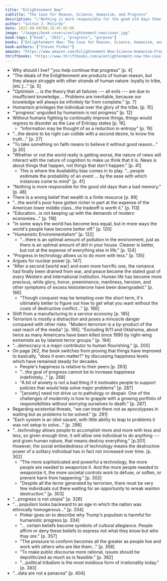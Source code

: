 ```yaml
---
title: "Enlightenment Now"
subtitle: "The Case for Reason, Science, Humanism, and Progress"
description: "\"Nothing is more responsible for the good old days than a bad memory.\".\"In some ways the world has become less equal, but in more ways the world’s people have become better off.\" \"...progress is not utopia\" \"…political tribalism is the most insidious form of irrationality today...\""
author: "Colton J. McCurdy"
date: 2021-08-08T08:16:45-05:00
image: "/images/book-covers/enlightenment-now/cover.jpg"
book-tags: ["book", "2021", "progress", "purpose"]
books: ["Enlightenment Now: The Case for Reason, Science, Humanism, and Progress"]
book-authors: ["Steven Pinker"]
amazon: "https://www.amazon.com/Enlightenment-Now-Science-Humanism-Progress/dp/0525427570"
thriftbooks: "https://www.thriftbooks.com/w/enlightenment-now-the-case-for-reason-science-humanism-and-progress_steven-pinker/18321115/#edition=21300316&idiq=33371393"
---
```


- Why should I live? "you help continue that progress" [p. 4]
- "The ideals of the Enlightenment are products of human reason, but they always
struggle with other strands of human nature: loyalty to tribe, [etc.]..." [p. 5]
- "Optimism ... is the theory that all failures --- all evils --- are due to insufficient
knowledge.... Problems are inevitable, because our knowledge will always be infinitely far
from complete." [p. 7]
- Humanism privileges the individual over the glory of the tribe. [p. 10]
- "'progress' unguided by humanism is not progress" [p. 12]
- Without humans fighting to continually improve things, things would regress to disorder
as the Law of Entropy states [p. 16].
  - "Information may be thought of as a reduction in entropy" [p. 19]
- "...the desire to be right can collide with a second desire, to know the truth..." [p. 27]
- "To take something on faith means to believe it without good reason..." [p 30]
- "Whether or not the world really is getting worse, the nature of news will interact
with the nature of cognition to make us think that it is. News is about things
that happen, not things that don't happen." [p. 41]
  - This is where the Availability bias comes in to play. "...people esitimate
  the probability of an event ... by the ease with which instances come to mind" [p. 41]
- "Nothing is more responsible for the good old days than a bad memory." [p. 48]
- There is a wrong belief that wealth is a finite resource [p. 99]
- "...the world's poor have gotten richer in part at the expense of the American lower middle class...the tradeoff is worth it." [p. 113]
- "Education...is not keeping up with the demands of modern economies..." [p. 118]
- "In some ways the world has become less equal, but in more ways the world's people have become better off." [p. 120]
- "Humanistic Environmentalism" [p. 122]
  - "...there is an optimal amount of pollution in the environment, just as there is an optimal amount of dirt in your house.
  Cleaner is better, but not at the expense of everything else in life." [p. 124]
- "Progress in technology allows us to do more with less." [p. 135]
- Argues for nuclear power [p. 147]
- "After a second [world war] and even more horrific one, the romance had finally been
drained from war, and peace became the stated goal of every Western and international institution.
Human life has become more precious, while glory, honor, preeminence, manliness, heroism,
and other symptoms of excess testosterone have been downgraded." [p. 166]
  - "Though conquest may be tempting over the short term, it's ultimately better to figure
  out how to get what you want without the costs of destructive conflict..." [p. 166]
- Shift from a manufacturing to a service economy [p. 185]
- Terrorism is mostly a distraction and poses a minuscle danger compared with other risks. "Modern terrorism
is a by-product of the vast reach of the media" [p. 195]. "Excluding 9/11 and Oklahoma,
about twice as many Americans have been killed since 1990 by right-wing extremists as by
Islamist terror groups." [p. 194]
- "...democracy is a major contributor to human flourishing." [p. 200]
- On page 262, the book switches from proving that things have improved to basically, "does it even matter?" by discussing happiness levels which have remained steady for decades.
  - People's happiness is relative to their peers [p. 263]
  - "...the goal of progress cannot be to increase happiness indefinitely..." [p. 268]
  - "A bit of anxiety is not a bad thing if it motivates people to support policies that would help solve major problems" [p. 287]
  - "[anxiety] need not drive us to pathology or despair. One of the challenges of modernity is how to grapple with a growing portfolio of responsibilities without worrying ourselves to death." [p. 287]
- Regarding existential threats, "we can treat them not as apocolypses in waiting but as problems to be solved." [p. 291]
- "Each system is an idiot savant, with little ability to leap to problems it was not setup to solve..." [p. 298]
- "...technology allows people to accomplish more and more with less and less, so given enough time, it will allow one individual to do anything --- and given human nature, that means destroy everything." [p.301] However, the social embededness of technology means the destructive power of a solitary individual has in fact not increased over time. [p. 302]
  - "The more sophisticated and powerful a technology, the more people are needed to weaponize it. And the more people needed to weaponize it, the more societal controls work to defuse, or soften, or prevent harm from happening." [p. 302]
  - "Despite all the terror generated by terrorism, there must be very few individuals out there waiting for an opportunity to wreak wanton destruction." [p. 303]
- "...progress is not utopia" [p. 326]
- "... populism looks backward to an age in which the nation was ethnically homogenous..." [p. 334]
  - Pinker goes on to describe why Trump's populism is harmful for humanistic progress [p. 334]
  - "... certain beliefs become symbols of cultural allegiance. People affirm or deny these beliefs to express not what they _know_ but who thay _are_." [p. 357]
  - "The pressure to conform becomes all the greater as people live and work with others who are like them..." [p. 358]
  - "To make public discourse more rational, issues should be depoliticized as much as is feasible." [p. 382]
  - "...political tribalism is the most insidious form of irrationality today." [p. 383]
- "...data are not a panacea" [p. 404]

